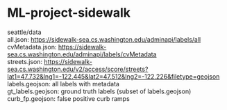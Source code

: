 # ML-project-sidewalk
seattle/data <br>
all.json: https://sidewalk-sea.cs.washington.edu/adminapi/labels/all <br>
cvMetadata.json: https://sidewalk-sea.cs.washington.edu/adminapi/labels/cvMetadata <br>
streets.json: https://sidewalk-sea.cs.washington.edu/v2/access/score/streets?lat1=47.732&lng1=-122.445&lat2=47.512&lng2=-122.226&filetype=geojson <br>
labels.geojson: all labels with metadata <br>
gt_labels.geojson: ground truth labels (subset of labels.geojson) <br>
curb_fp.geojson: false positive curb ramps <br>
